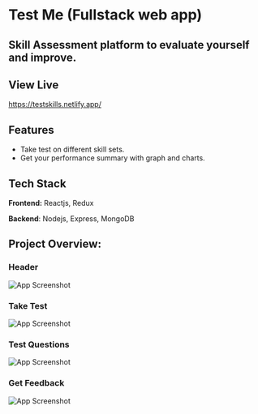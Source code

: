 # Test Me (Fullstack web app)
## Skill Assessment platform to evaluate yourself and improve.

## View Live
https://testskills.netlify.app/

## Features
- Take test on different skill sets.
- Get your performance summary with graph and charts.

## Tech Stack
**Frontend:** Reactjs, Redux

**Backend**: Nodejs, Express, MongoDB


## Project Overview:
### Header
![App Screenshot](https://i.ibb.co/9WjD4Nw/Screenshot-102.png)
### Take Test
![App Screenshot](https://i.ibb.co/wYNcRYH/Screenshot-103.png)
### Test Questions
![App Screenshot](https://i.ibb.co/xj6DMtg/Screenshot-105.png)
### Get Feedback
![App Screenshot](https://i.ibb.co/PjFkyFz/Screenshot-106.png)

